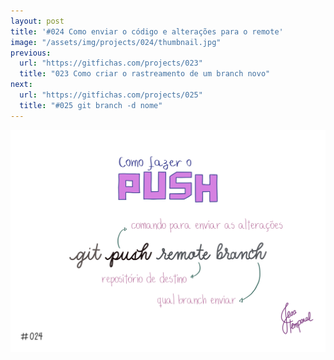 ```yaml
---
layout: post
title: '#024 Como enviar o código e alterações para o remote'
image: "/assets/img/projects/024/thumbnail.jpg"
previous:
  url: "https://gitfichas.com/projects/023"
  title: "023 Como criar o rastreamento de um branch novo"
next:
  url: "https://gitfichas.com/projects/025"
  title: "#025 git branch -d nome"
---
```


<img alt="Chegou a hora de enviar o código para o remote? Use git push remote branch" src="/assets/img/projects/024/full.jpg">